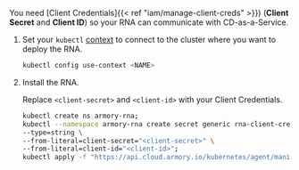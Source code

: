 You need [Client Credentials]{{< ref "iam/manage-client-creds" >}}) (**Client Secret** and **Client ID**) so your RNA can communicate with CD-as-a-Service.

1. Set your `kubectl` [context](https://kubernetes.io/docs/reference/generated/kubectl/kubectl-commands#-em-set-context-em-) to connect to the cluster where you want to deploy the RNA.

   ```bash
   kubectl config use-context <NAME>
   ```

1. Install the RNA.

   Replace `<client-secret>` and `<client-id>` with your Client Credentials.

   ```bash
   kubectl create ns armory-rna; 
   kubectl --namespace armory-rna create secret generic rna-client-credentials \
   --type=string \
   --from-literal=client-secret="<client-secret>" \
   --from-literal=client-id="<client-id>";
   kubectl apply -f "https://api.cloud.armory.io/kubernetes/agent/manifest?agentIdentifier=sample-cluster&namespace=armory-rna"
   ```
